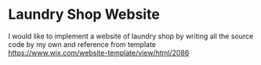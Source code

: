 # Laundry Shop Website
I would like to implement a website of laundry shop by writing all the source code by my own and reference from template
https://www.wix.com/website-template/view/html/2086
